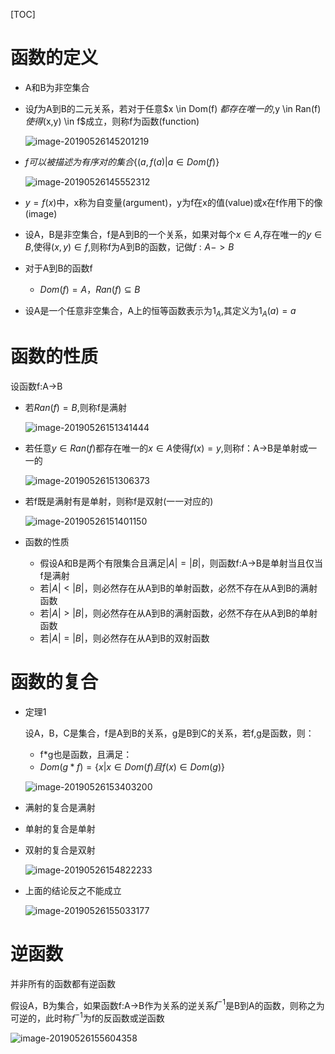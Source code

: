 [TOC]

# 函数的定义

* A和B为非空集合

* 设$f$为A到B的二元关系，若对于任意$x \in Dom(f) $都存在唯一的,$y \in Ran(f)$使得$(x,y) \in f$成立，则称f为函数(function)

  ![image-20190526145201219](/Users/chenyansong/Documents/note/images/discrete_math/image-20190526145201219.png)


* $f可以被描述为有序对的集合\{(a,f(a)| a \in Dom(f)\}$

  ![image-20190526145552312](/Users/chenyansong/Documents/note/images/discrete_math/image-20190526145552312.png)



* $y=f(x)$中，x称为自变量(argument)，y为f在x的值(value)或x在f作用下的像(image)



* 设A，B是非空集合，f是A到B的一个关系，如果对每个$x \in A$,存在唯一的$y \in B$,使得$(x,y) \in f$,则称f为A到B的函数，记做$f: A->B$



* 对于A到B的函数f
  * $Dom(f)=A，Ran(f) \subseteq B$

* 设A是一个任意非空集合，A上的恒等函数表示为$1_A$,其定义为$1_A(a)=a$






# 函数的性质

设函数f:A->B

* 若$Ran(f)=B$,则称f是满射

  ![image-20190526151341444](/Users/chenyansong/Documents/note/images/discrete_math/image-20190526151341444.png)

* 若任意$y \in Ran(f)$都存在唯一的$x \in A$使得$f(x)=y$,则称f：A->B是单射或一一的

  ![image-20190526151306373](/Users/chenyansong/Documents/note/images/discrete_math/image-20190526151306373.png)

* 若f既是满射有是单射，则称f是双射(一一对应的)

  ![image-20190526151401150](/Users/chenyansong/Documents/note/images/discrete_math/image-20190526151401150.png)



* 函数的性质
  * 假设A和B是两个有限集合且满足$|A|=|B|$，则函数f:A->B是单射当且仅当f是满射
  * 若$|A|<|B|$，则必然存在从A到B的单射函数，必然不存在从A到B的满射函数
  * 若$|A|>|B|$，则必然存在从A到B的满射函数，必然不存在从A到B的单射函数
  * 若$|A|=|B|$，则必然存在从A到B的双射函数





# 函数的复合

* 定理1

  设A，B，C是集合，f是A到B的关系，g是B到C的关系，若f,g是函数，则：

  * f*g也是函数，且满足：
  * $Dom(g*f)=\{x|x \in Dom(f) 且 f(x) \in Dom(g) \}$

  ![image-20190526153403200](/Users/chenyansong/Documents/note/images/discrete_math/image-20190526153403200.png)

* 满射的复合是满射

* 单射的复合是单射

* 双射的复合是双射

  ![image-20190526154822233](/Users/chenyansong/Documents/note/images/discrete_math/image-20190526154822233.png)

* 上面的结论反之不能成立

  ![image-20190526155033177](/Users/chenyansong/Documents/note/images/discrete_math/image-20190526155033177.png)



# 逆函数

并非所有的函数都有逆函数

假设A，B为集合，如果函数f:A->B作为关系的逆关系$f^{-1}$是B到A的函数，则称之为可逆的，此时称$f^{-1}$为f的反函数或逆函数

![image-20190526155604358](/Users/chenyansong/Documents/note/images/discrete_math/image-20190526155604358.png)





